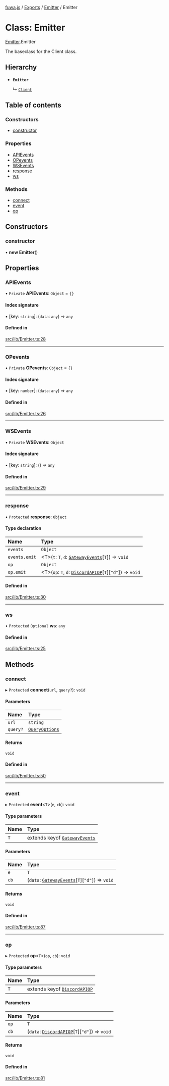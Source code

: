 [fuwa.js](../README.md) / [Exports](../modules.md) / [Emitter](../modules/Emitter.md) / Emitter

# Class: Emitter

[Emitter](../modules/Emitter.md).Emitter

The baseclass for the Client class.

## Hierarchy

- **`Emitter`**

  ↳ [`Client`](Client.Client-1.md)

## Table of contents

### Constructors

- [constructor](Emitter.Emitter-1.md#constructor)

### Properties

- [APIEvents](Emitter.Emitter-1.md#apievents)
- [OPevents](Emitter.Emitter-1.md#opevents)
- [WSEvents](Emitter.Emitter-1.md#wsevents)
- [response](Emitter.Emitter-1.md#response)
- [ws](Emitter.Emitter-1.md#ws)

### Methods

- [connect](Emitter.Emitter-1.md#connect)
- [event](Emitter.Emitter-1.md#event)
- [op](Emitter.Emitter-1.md#op)

## Constructors

### constructor

• **new Emitter**()

## Properties

### APIEvents

• `Private` **APIEvents**: `Object` = `{}`

#### Index signature

▪ [key: `string`]: (`data`: `any`) => `any`

#### Defined in

[src/lib/Emitter.ts:28](https://github.com/Fuwajs/Fuwa.js/blob/6865cb6/src/lib/Emitter.ts#L28)

___

### OPevents

• `Private` **OPevents**: `Object` = `{}`

#### Index signature

▪ [key: `number`]: (`data`: `any`) => `any`

#### Defined in

[src/lib/Emitter.ts:26](https://github.com/Fuwajs/Fuwa.js/blob/6865cb6/src/lib/Emitter.ts#L26)

___

### WSEvents

• `Private` **WSEvents**: `Object`

#### Index signature

▪ [key: `string`]: () => `any`

#### Defined in

[src/lib/Emitter.ts:29](https://github.com/Fuwajs/Fuwa.js/blob/6865cb6/src/lib/Emitter.ts#L29)

___

### response

• `Protected` **response**: `Object`

#### Type declaration

| Name | Type |
| :------ | :------ |
| `events` | `Object` |
| `events.emit` | <T\>(`t`: `T`, `d`: [`GatewayEvents`](../interfaces/_DiscordAPI.GatewayEvents.md)[`T`]) => `void` |
| `op` | `Object` |
| `op.emit` | <T\>(`op`: `T`, `d`: [`DiscordAPIOP`](../interfaces/_DiscordAPI.DiscordAPIOP.md)[`T`][``"d"``]) => `void` |

#### Defined in

[src/lib/Emitter.ts:30](https://github.com/Fuwajs/Fuwa.js/blob/6865cb6/src/lib/Emitter.ts#L30)

___

### ws

• `Protected` `Optional` **ws**: `any`

#### Defined in

[src/lib/Emitter.ts:25](https://github.com/Fuwajs/Fuwa.js/blob/6865cb6/src/lib/Emitter.ts#L25)

## Methods

### connect

▸ `Protected` **connect**(`url`, `query?`): `void`

#### Parameters

| Name | Type |
| :------ | :------ |
| `url` | `string` |
| `query?` | [`QueryOptions`](../interfaces/Emitter.QueryOptions.md) |

#### Returns

`void`

#### Defined in

[src/lib/Emitter.ts:50](https://github.com/Fuwajs/Fuwa.js/blob/6865cb6/src/lib/Emitter.ts#L50)

___

### event

▸ `Protected` **event**<`T`\>(`e`, `cb`): `void`

#### Type parameters

| Name | Type |
| :------ | :------ |
| `T` | extends keyof [`GatewayEvents`](../interfaces/_DiscordAPI.GatewayEvents.md) |

#### Parameters

| Name | Type |
| :------ | :------ |
| `e` | `T` |
| `cb` | (`data`: [`GatewayEvents`](../interfaces/_DiscordAPI.GatewayEvents.md)[`T`][``"d"``]) => `void` |

#### Returns

`void`

#### Defined in

[src/lib/Emitter.ts:87](https://github.com/Fuwajs/Fuwa.js/blob/6865cb6/src/lib/Emitter.ts#L87)

___

### op

▸ `Protected` **op**<`T`\>(`op`, `cb`): `void`

#### Type parameters

| Name | Type |
| :------ | :------ |
| `T` | extends keyof [`DiscordAPIOP`](../interfaces/_DiscordAPI.DiscordAPIOP.md) |

#### Parameters

| Name | Type |
| :------ | :------ |
| `op` | `T` |
| `cb` | (`data`: [`DiscordAPIOP`](../interfaces/_DiscordAPI.DiscordAPIOP.md)[`T`][``"d"``]) => `void` |

#### Returns

`void`

#### Defined in

[src/lib/Emitter.ts:81](https://github.com/Fuwajs/Fuwa.js/blob/6865cb6/src/lib/Emitter.ts#L81)
